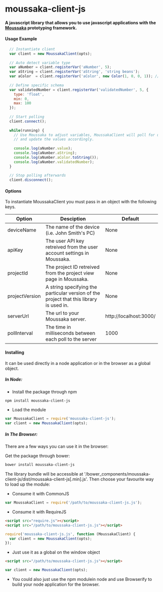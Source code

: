 moussaka-client-js
==================

#### A javascript library that allows you to use javascript applications with the [Moussaka](https://github.com/NoxHarmonium/moussaka) prototyping framework.

#### Usage Example
```javascript
  // Instantiate client
  var client = new MoussakaClient(opts);
  
  // Auto detect variable type
  var aNumber = client.registerVar('aNumber', 5);
  var aString = client.registerVar('aString', 'string beans');
  var aColor  = client.registerVar('aColor', new Color(1, 0, 0, 1)); // Moussaka type
  
  // Define specific schema
  var validatedNumber = client.registerVar('validatedNumber', 5, {
    type: 'float',
    min: 0,
    max: 100
  });
  
  // Start polling
  client.connect();
  
  while(running) {
    // Use Moussaka to adjust variables, MoussakaClient will poll for updates 
    // and update the values accordingly.
    
    console.log(aNumber.value);
    console.log(aNumber.aString);
    console.log(aNumber.aColor.toString());
    console.log(aNumber.validatedNumber);
  }
  
  // Stop polling afterwards
  client.disconnect();
```

#### Options

To instantiate MoussakaClient you must pass in an object with the following keys.

| Option            | Desciption                                                                                    | Default                 |
| ----------------- |-----------------------------------------------------------------------------------------------|-------------------------|
| deviceName        | The name of the device (i.e. John Smith's PC)                                                 | None                    |
| apiKey            | The user API key retreived from the user account settings in Moussaka.                        | None                    |
| projectId         | The project ID retreived from the project view page in Moussaka.                              | None                    |
| projectVersion    | A string specifying the particular version of the project that this library is used in.       | None                    |
| serverUrl         | The url to your Moussaka server.                                                              | http://localhost:3000/  |
| pollInterval      | The time in milliseconds between each poll to the server                                      |    1000                 |

#### Installing

It can be used directly in a node application or in the browser as a global object.

##### In Node:

- Install the package through npm

```bash
npm install moussaka-client-js
```

- Load the module

```javascript
var MoussakaClient = require('moussaka-client-js');
var client = new MoussakaClient(opts);
```

##### In The Browser:
There are a few ways you can use it in the browser:

Get the package through bower:
```bash
bower install moussaka-client-js
```
The library bundle will be accessible at '/bower_components/moussaka-client-js/dist/moussaka-client-js[.min].js'. 
Then choose your favourite way to load up the module:

- Consume it with CommonJS
```javascript
var MoussakaClient = require('/path/to/moussaka-client-js.js');
```
- Consume it with RequireJS
```html
<script src="require.js"></script>
<script src="/path/to/moussaka-client-js.js"></script>
```
```javascript
require('moussaka-client-js.js', function (MoussakaClient) {
  var client = new MoussakaClient(opts);
});
```
- Just use it as a global on the window object
```html
<script src="/path/to/moussaka-client-js.js"></script>
```
```javascript
var client = new MoussakaClient(opts);
```

- You could also just use the npm modulein node and use Browserify to build your node application for the browser.





